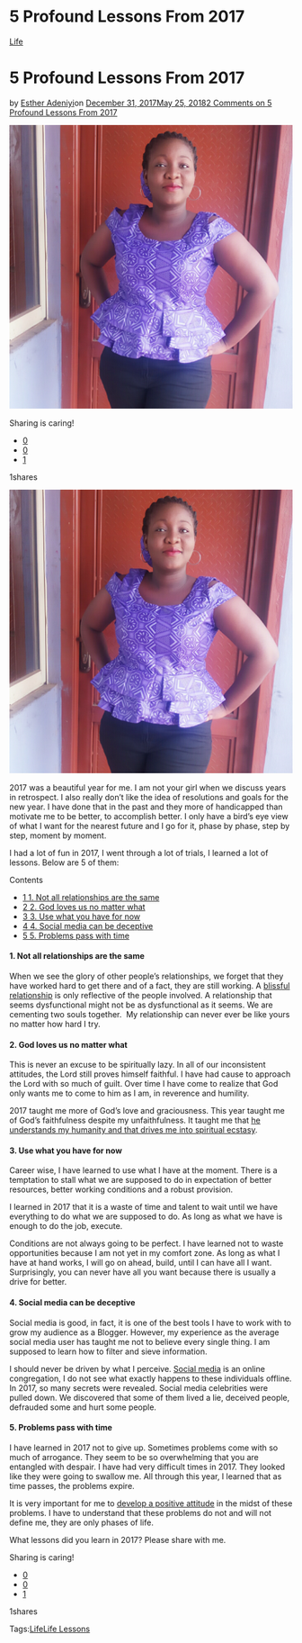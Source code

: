 # 5 Profound Lessons From 2017

[Life](https://estheradeniyi.com/category/life/)
# 5 Profound Lessons From 2017

by [Esther Adeniyi](https://estheradeniyi.com/author/esther-adeniyi/)on [December 31, 2017May 25, 2018](https://estheradeniyi.com/5-profound-lessons-from-2017/)[2 Comments on 5 Profound Lessons From 2017](https://estheradeniyi.com/5-profound-lessons-from-2017/#comments)

![](images/PhotoGrid_1514741359656.png)

Sharing is caring!

- [0](https://www.facebook.com/sharer/sharer.php?u=https%3A%2F%2Festheradeniyi.com%2F5-profound-lessons-from-2017%2F&amp;t=5%20Profound%20Lessons%20From%202017)
- [0](https://twitter.com/intent/tweet?text=5%20Profound%20Lessons%20From%202017&amp;url=https%3A%2F%2Festheradeniyi.com%2F5-profound-lessons-from-2017%2F)
- [1](#)

1shares

[![Esther Adeniyi](images/PhotoGrid_1514741359656.png)](images/PhotoGrid_1514741359656.png)

2017 was a beautiful year for me. I am not your girl when we discuss years in retrospect. I also really don&#x2019;t like the idea of resolutions and goals for the new year. I have done that in the past and they more of handicapped than motivate me to be better, to accomplish better. I only have a bird&#x2019;s eye view of what I want for the nearest future and I go for it, phase by phase, step by step, moment by moment.

I had a lot of fun in 2017, I went through a lot of trials, I learned a lot of lessons. Below are 5 of them:

Contents

- [1 1. Not all relationships are the same](#1_Not_all_relationships_are_the_same)
- [2 2. God loves us no matter what](#2_God_loves_us_no_matter_what)
- [3 3. Use what you have for now](#3_Use_what_you_have_for_now)
- [4 4. Social media can be deceptive](#4_Social_media_can_be_deceptive)
- [5 5. Problems pass with time](#5_Problems_pass_with_time)

#### 1. Not all relationships are the same

When we see the glory of other people&#x2019;s relationships, we forget that they have worked hard to get there and of a fact, they are still working. A [blissful relationship](https://www.estheradeniyi.com/search/label/Relationships?max-results=6) is only reflective of the people involved. A relationship that seems dysfunctional might not be as dysfunctional as it seems. We are cementing two souls together. &#xA0;My relationship can never ever be like yours no matter how hard I try.

#### 2. God loves us no matter what

This is never an excuse to be spiritually lazy. In all of our inconsistent attitudes, the Lord still proves himself faithful. I have had cause to approach the Lord with so much of guilt. Over time I have come to realize that God only wants me to come to him as I am, in reverence and humility.

2017 taught me more of God&#x2019;s love and graciousness. This year taught me of God&#x2019;s faithfulness despite my unfaithfulness. It taught me that [he understands my humanity and that drives me into spiritual ecstasy](https://www.estheradeniyi.com/jesus-understands-my-humanity-and-that).

#### 3. Use what you have for now

Career wise, I have learned to use what I have at the moment. There is a temptation to stall what we are supposed to do in expectation of better resources, better working conditions and a robust provision.

I learned in 2017 that it is a waste of time and talent to wait until we have everything to do what we are supposed to do. As long as what we have is enough to do the job, execute.

Conditions are not always going to be perfect. I have learned not to waste opportunities because I am not yet in my comfort zone. As long as what I have at hand works, I will go on ahead, build, until I can have all I want. Surprisingly, you can never have all you want because there is usually a drive for better.

#### 4. Social media can be deceptive

Social media is good, in fact, it is one of the best tools I have to work with to grow my audience as a Blogger. However, my experience as the average social media user has taught me not to believe every single thing. I am supposed to learn how to filter and sieve information.

I should never be driven by what I perceive. [Social media](https://www.estheradeniyi.com/annoying-things-people-say-on-social) is an online congregation, I do not see what exactly happens to these individuals offline. In 2017, so many secrets were revealed. Social media celebrities were pulled down. We discovered that some of them lived a lie, deceived people, defrauded some and hurt some people.

#### 5. Problems pass with time

I have learned in 2017 not to give up. Sometimes problems come with so much of arrogance. They seem to be so overwhelming that you are entangled with despair. I have had very difficult times in 2017. They looked like they were going to swallow me. All through this year, I learned that as time passes, the problems expire.

It is very important for me to [develop a positive attitude](https://www.estheradeniyi.com/3-bright-tips-to-staying-positive) in the midst of these problems. I have to understand that these problems do not and will not define me, they are only phases of life.

What lessons did you learn in 2017? Please share with me.

Sharing is caring!

- [0](https://www.facebook.com/sharer/sharer.php?u=https%3A%2F%2Festheradeniyi.com%2F5-profound-lessons-from-2017%2F&amp;t=5%20Profound%20Lessons%20From%202017)
- [0](https://twitter.com/intent/tweet?text=5%20Profound%20Lessons%20From%202017&amp;url=https%3A%2F%2Festheradeniyi.com%2F5-profound-lessons-from-2017%2F)
- [1](#)

1shares

Tags:[Life](https://estheradeniyi.com/tag/life/)[Life Lessons](https://estheradeniyi.com/tag/life-lessons/)